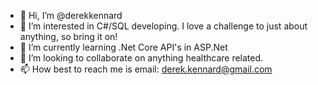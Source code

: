 - 👋 Hi, I’m @derekkennard
- 👀 I’m interested in C#/SQL developing. I love a challenge to just about anything, so bring it on!
- 🌱 I’m currently learning .Net Core API's in ASP.Net
- 💞️ I’m looking to collaborate on anything healthcare related. 
- 📫 How best to reach me is email: derek.kennard@gmail.com

<!---
derekkennard/derekkennard is a ✨ special ✨ repository because its `README.md` (this file) appears on your GitHub profile.
You can click the Preview link to take a look at your changes.
--->
